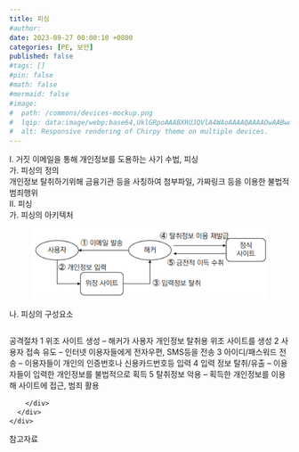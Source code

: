 ```yaml
---
title: 피싱
#author: 
date: 2023-09-27 00:00:10 +0800
categories: [PE, 보안]
published: false
#tags: []
#pin: false
#math: false
#mermaid: false
#image:
#  path: /commons/devices-mockup.png
#  lqip: data:image/webp;base64,UklGRpoAAABXRUJQVlA4WAoAAAAQAAAADwAABwAAQUxQSDIAAAARL0AmbZurmr57yyIiqE8oiG0bejIYEQTgqiDA9vqnsUSI6H+oAERp2HZ65qP/VIAWAFZQOCBCAAAA8AEAnQEqEAAIAAVAfCWkAALp8sF8rgRgAP7o9FDvMCkMde9PK7euH5M1m6VWoDXf2FkP3BqV0ZYbO6NA/VFIAAAA
#  alt: Responsive rendering of Chirpy theme on multiple devices.
---
```


<div class="post-wrap">
  <div class="para">
    <div class="para-title">
      I. 거짓 이메일을 통해 개인정보를 도용하는 사기 수법, 피싱
    </div>
    <div class="para-cntnt">
      <div class="para">
        <div class="para-title">
          가. 피싱의 정의
        </div>
        <div class="para-cntnt">
            개인정보 탈취하기위해 금융기관 등을 사칭하여 첨부파일, 가짜링크 등을 이용한 불법적 범죄행위
        </div>
      </div>
    </div>
  </div>
  
  <div class="para">
    <div class="para-title">
      II. 피싱
    </div>
    <div class="para-cntnt">
      <div class="para">
        <div class="para-title">
          가. 피싱의 아키텍처
        </div>
        <div class="para-cntnt">
          <figure class="post-figure">
            <img src="/assets/img/posts/피싱.png" alt="피싱">
<!--            <figcaption>Source: Unveiling the Metaverse: Exploring Emerging Trends, Multifaceted Perspectives, and Future Challenges</figcaption>-->
          </figure>
        </div>
      </div>
      <div class="para">
        <div class="para-title">
          나. 피싱의 구성요소
        </div>
        <div class="para-cntnt">
          <table class="post-table">
          </table>
          공격절차
  1 위조 사이트 생성 – 해커가 사용자 개인정보 탈취용 위조 사이트를 생성
  2 사용자 접속 유도 – 인터넷 이용자들에게 전자우편, SMS등을 전송
  3 아이디/패스워드 전송 – 이용자들이 개인의 인증번호나 신용카드번호등 입력
  4 입력 정보 탈취/유출 – 이용자들이 입력한 개인정보를 불법적으로 획득
  5 탈취정보 악용 – 획득한 개인정보를 이용해 사이트에 접근, 범죄 활용

        </div>
      </div>
    </div>
  </div>

  <div class="refr-wrap">
    <div class="refr-title">
        참고자료
    </div>
    <ol class="refr-list">
    <!--    <li>(나현식, 최대선) <a target="_blank" href="https://scienceon.kisti.re.kr/commons/util/originalView.do?cn=JAKO202225948430499&oCn=JAKO202225948430499&dbt=JAKO&journal=NJOU00291864">메타버스 보안 위협 요소 및 대응 방안 검토</a></li>-->
    <!--    <li>(M. Uddin, S. Manickam, H. Ullah, M. Obaidat and A. Dandoush) <a target="_blank" href="https://ieeexplore.ieee.org/abstract/document/10138386">Unveiling the Metaverse: Exploring Emerging Trends, Multifaceted Perspectives, and Future Challenges</a></li>-->
    </ol>
  </div>
</div>
